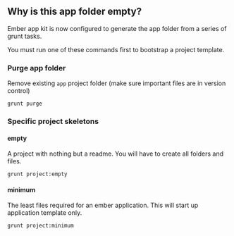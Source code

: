## Why is this app folder empty?

Ember app kit is now configured to generate the app folder from a series of grunt tasks.

You must run one of these commands first to bootstrap a project template.

### Purge app folder
Remove existing `app` project folder (make sure important files are in version control) 

```
grunt purge
```

### Specific project skeletons


#### empty
A project with nothing but a readme. You will have to create all folders and files.

```
grunt project:empty
```

#### minimum
The least files required for an ember application. This will start up application template only.

```
grunt project:minimum
```
